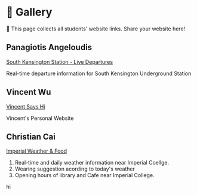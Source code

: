 # 🌟 Gallery

👋 This page collects all students' website links. Share your website here!

## Panagiotis Angeloudis

[South Kensington Station - Live Departures](https://sk-departure-dance.lovable.app/)

Real-time departure information for South Kensington Underground Station

## Vincent Wu

[Vincent Says Hi](https://vincent-says-hi.lovable.app)

Vincent's Personal Website

## Christian Cai

[Imperial Weather & Food](https://imperial-wear-weather.lovable.app)

1. Real-time and daily weather information near Imperial Coellge.
2. Wearing suggestion acording to today's weather
3. Opening hours of library and Cafe near Imperial College.

hi
